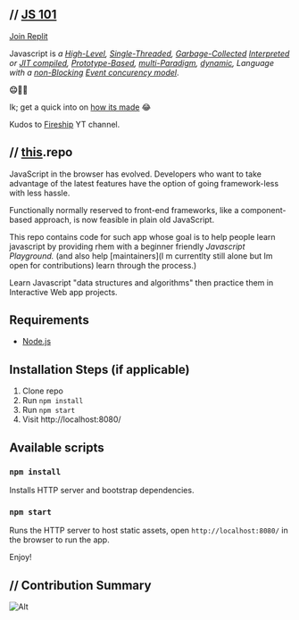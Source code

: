 ## // [**JS 101**](#LearnJavascript)

[Join Replit](https://replit.com/join/ixcjadhjln-alainqtec)

Javascript is _a [High-Level](), [Single-Threaded](), [Garbage-Collected]() [Interpreted]() or [JIT compiled](), [Prototype-Based](), [multi-Paradigm](), [dynamic](), Language with a [non-Blocking]() [Event concurency model]()_.

**😐😬🤯**

Ik; get a quick into on [how its made](https://www.youtube.com/watch?v=FSs_JYwnAdI) 😂

Kudos to [Fireship](https://www.youtube.com/c/Fireship) YT channel.

## // [this](#LearnJavascript).repo

JavaScript in the browser has evolved. Developers who want to take advantage of the latest features have the option of going framework-less with less hassle.

Functionally normally reserved to front-end frameworks, like a component-based approach, is now feasible in plain old JavaScript.

This repo contains code for such app whose goal is to help people learn javascript by providing rhem with a beginner friendly _Javascript Playground._ (and also help [maintainers](I m currentlty still alone but Im open for contributions) learn through the process.)

Learn Javascript "data structures and algorithms" then practice them in Interactive Web app projects.

## Requirements

-   [Node.js](http://nodejs.org/)

## Installation Steps (if applicable)

1. Clone repo
2. Run `npm install`
3. Run `npm start`
4. Visit http://localhost:8080/

## Available scripts

### `npm install`

Installs HTTP server and bootstrap dependencies.

### `npm start`

Runs the HTTP server to host static assets, open `http://localhost:8080/` in the browser to run the app.

Enjoy!

## // Contribution Summary

![Alt](https://repobeats.axiom.co/api/embed/d192a1a9d4c416602898f7a613858acb869840e0.svg 'Repobeats analytics image')
